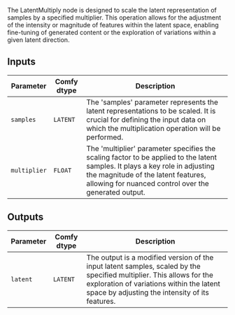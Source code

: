 
The LatentMultiply node is designed to scale the latent representation of samples by a specified multiplier. This operation allows for the adjustment of the intensity or magnitude of features within the latent space, enabling fine-tuning of generated content or the exploration of variations within a given latent direction.

## Inputs

| Parameter    | Comfy dtype | Description |
|--------------|-------------|-------------|
| `samples`    | `LATENT`    | The 'samples' parameter represents the latent representations to be scaled. It is crucial for defining the input data on which the multiplication operation will be performed. |
| `multiplier` | `FLOAT`     | The 'multiplier' parameter specifies the scaling factor to be applied to the latent samples. It plays a key role in adjusting the magnitude of the latent features, allowing for nuanced control over the generated output. |

## Outputs

| Parameter | Comfy dtype | Description |
|-----------|-------------|-------------|
| `latent`  | `LATENT`    | The output is a modified version of the input latent samples, scaled by the specified multiplier. This allows for the exploration of variations within the latent space by adjusting the intensity of its features. |

